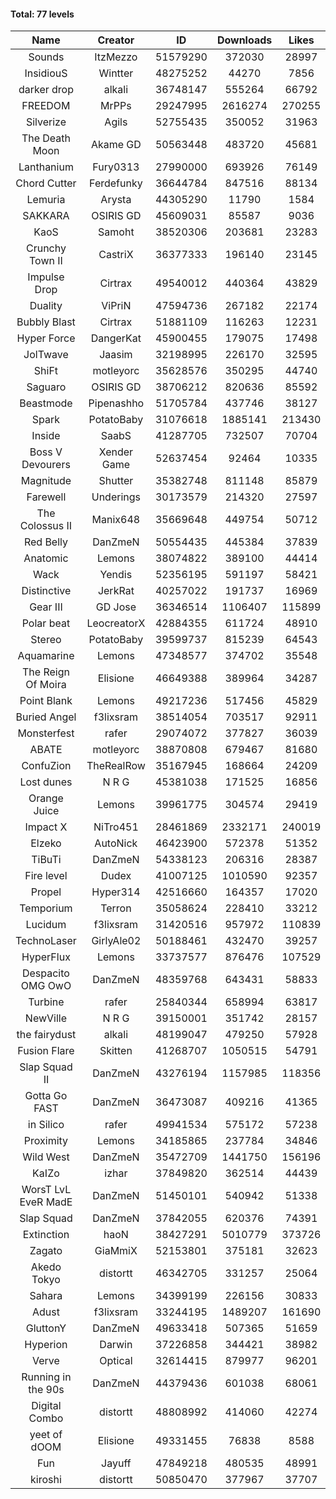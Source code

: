 #### Total: 77 levels

| Name | Creator | ID | Downloads | Likes |
|:---:|:---:|:---:|:---:|:---:|
| Sounds | ItzMezzo | 51579290 | 372030 | 28997
| InsidiouS | Wintter | 48275252 | 44270 | 7856
| darker drop | alkali | 36748147 | 555264 | 66792
| FREEDOM | MrPPs | 29247995 | 2616274 | 270255
| Silverize | Agils | 52755435 | 350052 | 31963
| The Death Moon | Akame GD | 50563448 | 483720 | 45681
| Lanthanium | Fury0313 | 27990000 | 693926 | 76149
| Chord Cutter | Ferdefunky | 36644784 | 847516 | 88134
| Lemuria | Arysta | 44305290 | 11790 | 1584
| SAKKARA | OSIRIS GD | 45609031 | 85587 | 9036
| KaoS | Samoht | 38520306 | 203681 | 23283
| Crunchy Town II | CastriX | 36377333 | 196140 | 23145
| Impulse Drop  | Cirtrax | 49540012 | 440364 | 43829
| Duality | ViPriN | 47594736 | 267182 | 22174
| Bubbly Blast | Cirtrax | 51881109 | 116263 | 12231
| Hyper Force | DangerKat | 45900455 | 179075 | 17498
| JolTwave | Jaasim | 32198995 | 226170 | 32595
| ShiFt | motleyorc | 35628576 | 350295 | 44740
| Saguaro | OSIRIS GD | 38706212 | 820636 | 85592
| Beastmode | Pipenashho | 51705784 | 437746 | 38127
| Spark | PotatoBaby | 31076618 | 1885141 | 213430
| Inside | SaabS | 41287705 | 732507 | 70704
| Boss V Devourers | Xender Game | 52637454 | 92464 | 10335
| Magnitude | Shutter | 35382748 | 811148 | 85879
| Farewell | Underings | 30173579 | 214320 | 27597
| The Colossus II | Manix648 | 35669648 | 449754 | 50712
| Red Belly | DanZmeN | 50554435 | 445384 | 37839
| Anatomic | Lemons | 38074822 | 389100 | 44414
| Wack | Yendis | 52356195 | 591197 | 58421
| Distinctive | JerkRat | 40257022 | 191737 | 16969
| Gear III | GD Jose | 36346514 | 1106407 | 115899
| Polar beat | LeocreatorX | 42884355 | 611724 | 48910
| Stereo | PotatoBaby | 39599737 | 815239 | 64543
| Aquamarine | Lemons | 47348577 | 374702 | 35548
| The Reign Of Moira | Elisione | 46649388 | 389964 | 34287
| Point Blank | Lemons | 49217236 | 517456 | 45829
| Buried Angel | f3lixsram | 38514054 | 703517 | 92911
| Monsterfest | rafer | 29074072 | 377827 | 36039
| ABATE | motleyorc | 38870808 | 679467 | 81680
| ConfuZion | TheRealRow | 35167945 | 168664 | 24209
| Lost dunes | N R G | 45381038 | 171525 | 16856
| Orange Juice | Lemons | 39961775 | 304574 | 29419
| Impact X | NiTro451 | 28461869 | 2332171 | 240019
| Elzeko | AutoNick | 46423900 | 572378 | 51352
| TiBuTi | DanZmeN | 54338123 | 206316 | 28387
| Fire level | Dudex | 41007125 | 1010590 | 92357
| Propel | Hyper314 | 42516660 | 164357 | 17020
| Temporium | Terron | 35058624 | 228410 | 33212
| Lucidum | f3lixsram | 31420516 | 957972 | 110839
| TechnoLaser | GirlyAle02 | 50188461 | 432470 | 39257
| HyperFlux | Lemons | 33737577 | 876476 | 107529
| Despacito OMG OwO | DanZmeN | 48359768 | 643431 | 58833
| Turbine | rafer | 25840344 | 658994 | 63817
| NewVille | N R G | 39150001 | 351742 | 28157
| the fairydust | alkali | 48199047 | 479250 | 57928
| Fusion Flare | Skitten | 41268707 | 1050515 | 54791
| Slap Squad II | DanZmeN | 43276194 | 1157985 | 118356
| Gotta Go FAST | DanZmeN | 36473087 | 409216 | 41365
| in Silico | rafer | 49941534 | 575172 | 57238
| Proximity | Lemons | 34185865 | 237784 | 34846
| Wild West | DanZmeN | 35472709 | 1441750 | 156196
| KaIZo | izhar | 37849820 | 362514 | 44439
| WorsT LvL EveR MadE | DanZmeN | 51450101 | 540942 | 51338
| Slap Squad | DanZmeN | 37842055 | 620376 | 74391
| Extinction | haoN | 38427291 | 5010779 | 373726
| Zagato | GiaMmiX | 52153801 | 375181 | 32623
| Akedo Tokyo | distortt | 46342705 | 331257 | 25064
| Sahara | Lemons | 34399199 | 226156 | 30833
| Adust | f3lixsram | 33244195 | 1489207 | 161690
| GluttonY | DanZmeN | 49633418 | 507365 | 51659
| Hyperion | Darwin | 37226858 | 344421 | 38982
| Verve | Optical | 32614415 | 879977 | 96201
| Running in the 90s | DanZmeN | 44379436 | 601038 | 68061
| Digital Combo | distortt | 48808992 | 414060 | 42274
| yeet of dOOM | Elisione | 49331455 | 76838 | 8588
| Fun | Jayuff | 47849218 | 480535 | 48991
| kiroshi | distortt | 50850470 | 377967 | 37707
